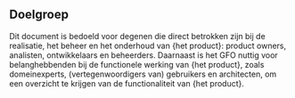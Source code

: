 ## Doelgroep

Dit document is bedoeld voor degenen die direct betrokken zijn bij de realisatie, het beheer en het onderhoud van {het product}: product owners, analisten, ontwikkelaars en beheerders. Daarnaast is het GFO nuttig voor belanghebbenden bij de functionele werking van {het product}, zoals domeinexperts, (vertegenwoordigers van) gebruikers en architecten, om een overzicht te krijgen van de functionaliteit van {het product}.

